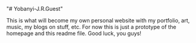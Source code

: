 "# Yobanyi-J.R.Guest"

This is what will become my own personal website with my portfolio, art, music, my blogs on stuff, etc.
For now this is just a prototype of the homepage and this readme file.
Good luck, you guys!
